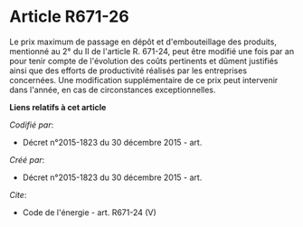 # Article R671-26

Le prix maximum de passage en dépôt et d'embouteillage des produits, mentionné au 2° du II de l'article R. 671-24, peut être
modifié une fois par an pour tenir compte de l'évolution des coûts pertinents et dûment justifiés ainsi que des efforts de
productivité réalisés par les entreprises concernées. Une modification supplémentaire de ce prix peut intervenir dans
l'année, en cas de circonstances exceptionnelles.

**Liens relatifs à cet article**

_Codifié par_:

  - Décret n°2015-1823 du 30 décembre 2015 - art.

_Créé par_:

  - Décret n°2015-1823 du 30 décembre 2015 - art.

_Cite_:

  - Code de l'énergie - art. R671-24 (V)

